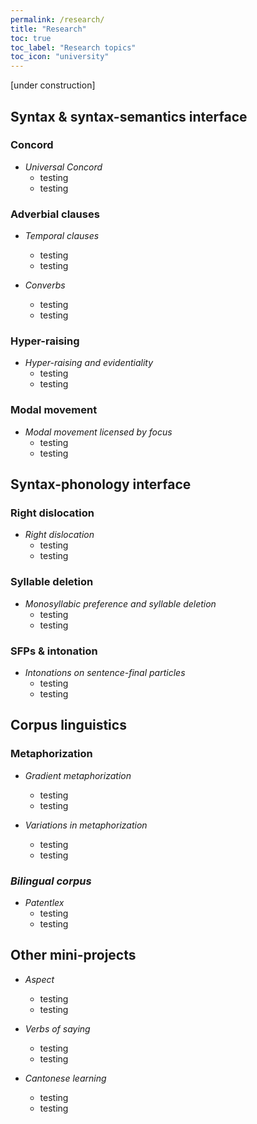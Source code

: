 ```yaml
---
permalink: /research/
title: "Research"
toc: true
toc_label: "Research topics"
toc_icon: "university"
---
```


[under construction]

## Syntax & syntax-semantics interface

### Concord

- *Universal Concord*
    - testing
    - testing


### Adverbial clauses
- *Temporal clauses*
    - testing
    - testing

- *Converbs*
    - testing
    - testing

### Hyper-raising

- *Hyper-raising and evidentiality*
    - testing
    - testing
 
### Modal movement

- *Modal movement licensed by focus*
    - testing
    - testing

## Syntax-phonology interface

### Right dislocation

- *Right dislocation*
    - testing
    - testing

### Syllable deletion

- *Monosyllabic preference and syllable deletion*
    - testing
    - testing

### SFPs & intonation

- *Intonations on sentence-final particles*
    - testing
    - testing

## Corpus linguistics

### Metaphorization

- *Gradient metaphorization*
    - testing
    - testing

- *Variations in metaphorization*
    - testing
    - testing

### *Bilingual corpus*

- *Patentlex*
    - testing
    - testing

## Other mini-projects

- *Aspect*
    - testing
    - testing

- *Verbs of saying*
    - testing
    - testing

- *Cantonese learning*
    - testing
    - testing


